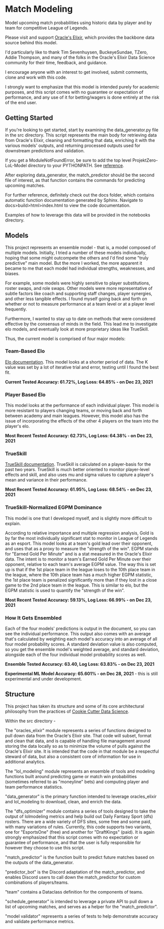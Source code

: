 # Match Modeling
Model upcoming match probabilities using historic data by player and by team for competitive League of Legends.

Please visit and support [Oracle's Elixir](https://www.oracleselixir.com), which provides the backbone data source behind this model. 

I'd particularly like to thank Tim Sevenhuysen, BuckeyeSundae, TZero, Addie Thompson, and many of the folks in the Oracle's Elixir Data Science community for their time, feedback, and guidance. 

I encourage anyone with an interest to get involved, submit comments, clone and work with this code. 

I strongly want to emphasize that this model is intended purely for academic purposes, and this script comes with no guarantee or expectation of performance, and any use of it for betting/wagers is done entirely at the risk of the end user. 

## Getting Started

If you're looking to get started, start by examining the data_generator.py file in the src directory. This script represents the main body for retrieving data from Oracle's Elixir, cleaning and formatting that data, enriching it with the various models' outputs, and returning processed outputs used for downstream predictions and validation. 

If you get a ModuleNotFoundError, be sure to add the top level ProjektZero-LoL-Model directory to your PYTHONPATH. See [reference](https://towardsdatascience.com/how-to-fix-modulenotfounderror-and-importerror-248ce5b69b1c). 

After exploring data_generator, the match_predictor should be the second file of interest, as that function contains the commands for predicting upcoming matches.  

For further reference, definitely check out the docs folder, which contains automatic function documentation generated by Sphinx. Navigate to docs>build>html>index.html to view the code documentation. 

Examples of how to leverage this data will be provided in the notebooks directory. 

## Models

This project represents an ensemble model - that is, a model composed of multiple models. Initially, I tried a number of these models individually, hoping that some might outcompete the others and I'd find some "truly predictive" main model. But the more I worked, the more apparent it became to me that each model had individual strengths, weaknesses, and biases. 

For example, some models were highly sensitive to player substitutions, roster swaps, and role swaps. Other models were more representative of subtle factors like coach and supporting staff changes, player synergies, and other less tangible effects. I found myself going back and forth on whether or not to measure performance at a team level or at a player level frequently. 

Furthermore, I wanted to stay up to date on methods that were considered effective by the consensus of minds in the field. This lead me to investigate elo models, and eventually look at more proprietary ideas like TrueSkill. 

Thus, the current model is comprised of four major models:

### Team-Based Elo

[Elo documentation](https://medium.com/purple-theory/what-is-elo-rating-c4eb7a9061e0). This model looks at a shorter period of data. The K value was set by a lot of iterative trial and error, testing until I found the best fit. 

**Current Tested Accuracy: 61.72%, Log Loss: 64.85% - on Dec 23, 2021**

### Player Based Elo

This model looks at the performance of each individual player. This model is more resistant to players changing teams, or moving back and forth between academy and main leagues. However, this model also has the issue of incorporating the effects of the other 4 players on the team into the player's elo. 

**Most Recent Tested Accuracy: 62.73%, Log Loss: 64.38% - on Dec 23, 2021**

### TrueSkill

[TrueSkill documentation](https://www.microsoft.com/en-us/research/project/trueskill-ranking-system/). TrueSkill is calculated on a player-basis for the past two years. TrueSkill is much better oriented to monitor player-level effects and skill, and also uses mu and sigma values to capture a player's mean and variance in their performance. 

**Most Recent Tested Accuracy: 61.95%, Log Loss: 68.54% - on Dec 23, 2021**

### TrueSkill-Normalized EGPM Dominance

This model is one that I developed myself, and is slightly more difficult to explain. 

According to relative importance and multiple regression analysis, Gold is by far the most individually significant stat to monitor in League of Legends as an esport. This model looks at a team's gold lead over their opponent, and uses that as a proxy to measure the "strength of the win". EGPM stands for "Earned Gold Per Minute" and is a stat measured in the Oracle's Elixir data. The intent is to monitor a team's Earned Gold Per Minute over their opponent, relative to each team's average EGPM value. The way this is set up is that if the 1st place team in the league loses to the 10th place team in the league, where the 10th place team has a much higher EGPM statistic, the 1st place team is penalized significantly more than if they lost in a close game to the 2nd place team in the league. This is similar to elo, but the EGPM statistic is used to quantify the "strength of the win". 

**Most Recent Tested Accuracy: 59.13%, Log Loss: 66.99% - on Dec 23, 2021**

### How It Gets Ensembled

Each of the four models' predictions is output in the document, so you can see the individual performance. This output also comes with an average that's calculated by weighting each model's accuracy into an average of all four model probability scores. A standard deviation value is also computed, so you get the ensemble model's weighted average, and standard deviation, alongside each of the four individual model probability scores as well. 

**Ensemble Tested Accuracy: 63.40, Log Loss: 63.83% - on Dec 23, 2021**

**Experimental ML Model Accuracy: 65.601% - on Dec 28, 2021** - this is still experimental and under development. 
 

## Structure

This project has taken its structure and some of its core architectural philosophy from the practices of [Cookie Cutter Data Science](https://drivendata.github.io/cookiecutter-data-science/). 

Within the src directory - 

The "oracles_elixir" module represents a series of functions designed to pull down data from the Oracle's Elixir site. That code will subset, format and clean that data, and is capable of handling file management around storing the data locally so as to minimize the volume of pulls against the Oracle's Elixir site. It is intended that the code in that module be a respectful steward of data, but also a consistent core of information for use in additional analytics. 

The "lol_modeling" module represents an ensemble of tools and modeling functions built around predicting game or match win probabilities (sometimes referred to as "moneyline" bets) and computing player and team performance statistics. 

"data_generator" is the primary function intended to leverage oracles_elixir and lol_modeling to download, clean, and enrich the data. 

The "dfs_optimizer" module contains a series of tools designed to take the output of lolmodeling metrics and help build out Daily Fantasy Sport (dfs) rosters. There are a wide variety of DFS sites, some free and some paid, with many variations of rules. Currently, this code supports two variants, one for "EsportsOne" (free) and another for "DraftKings" (paid). It is again strongly emphasized that this script comes with no expectation or guarantee of performance, and that the user is fully responsible for however they choose to use this script. 

"match_predictor" is the function built to predict future matches based on the outputs of the data_generator.

"predictor_bot" is the Discord adaptation of the match_predictor, and enables Discord users to call down the match_predictor for custom combinations of players/teams. 

"team" contains a Dataclass definition for the components of teams. 

"schedule_generator" is intended to leverage a private API to pull down a list of upcoming matches, and serves as a helper for the "match_predictor". 

"model validator" represents a series of tests to help demonstrate accuracy and validate performance metrics. 
